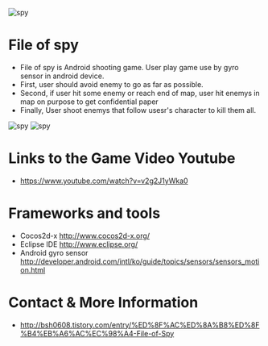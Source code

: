
![spy](http://cfile10.uf.tistory.com/image/25277B39567CD8152D1653)

# File of spy   


   * File of spy is Android shooting game. User play game use by gyro sensor in android device.
   * First, user should avoid enemy to go as far as possible.
   * Second, if user hit some enemy or reach end  of map, user hit enemys in map on purpose to get confidential paper
   * Finally, User shoot enemys that follow usesr's character to kill them all.
 
  ![spy](http://cfile8.uf.tistory.com/image/2242894C567BF4BE21C3F0)
  ![spy](http://cfile27.uf.tistory.com/image/263D744C567BF4C126D3B4)

  # Links to the Game Video Youtube
 
   * https://www.youtube.com/watch?v=v2g2J1yWka0
 
  # Frameworks and tools
 
   * Cocos2d-x http://www.cocos2d-x.org/
   * Eclipse IDE http://www.eclipse.org/
   * Android gyro sensor http://developer.android.com/intl/ko/guide/topics/sensors/sensors_motion.html
 
  # Contact & More Information
   * http://bsh0608.tistory.com/entry/%ED%8F%AC%ED%8A%B8%ED%8F%B4%EB%A6%AC%EC%98%A4-File-of-Spy
